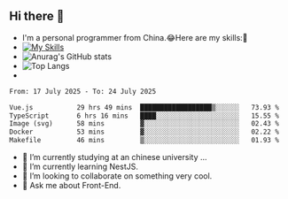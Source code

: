 ## Hi there 👋
- I'm a personal programmer from China.😂Here are my skills:🤔
- [![My Skills](https://skillicons.dev/icons?i=js,html,css,vue,typescript,java,golang)](https://skillicons.dev)
- ![Anurag's GitHub stats](https://github-readme-stats.vercel.app/api?username=FluffyChi-Xing&count_private=true&show_icons=true&theme=radical)
- ![Top Langs](https://github-readme-stats.vercel.app/api/top-langs/?username=FluffyChi-Xing)
- <!--START_SECTION:waka-->

```txt
From: 17 July 2025 - To: 24 July 2025

Vue.js           29 hrs 49 mins  ██████████████████▒░░░░░░   73.93 %
TypeScript       6 hrs 16 mins   ████░░░░░░░░░░░░░░░░░░░░░   15.55 %
Image (svg)      58 mins         ▓░░░░░░░░░░░░░░░░░░░░░░░░   02.43 %
Docker           53 mins         ▓░░░░░░░░░░░░░░░░░░░░░░░░   02.22 %
Makefile         46 mins         ▒░░░░░░░░░░░░░░░░░░░░░░░░   01.93 %
```

<!--END_SECTION:waka-->
- 🔭 I’m currently studying at an chinese university ...
- 🌱 I’m currently learning NestJS.
- 👯 I’m looking to collaborate on something very cool.
- 💬 Ask me about Front-End.
